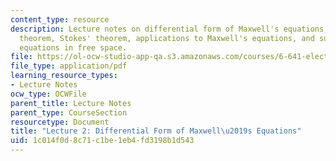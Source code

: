 ```yaml
---
content_type: resource
description: Lecture notes on differential form of Maxwell's equations, divergence
  theorem, Stokes' theorem, applications to Maxwell's equations, and summary of Maxwell's
  equations in free space.
file: https://ol-ocw-studio-app-qa.s3.amazonaws.com/courses/6-641-electromagnetic-fields-forces-and-motion-spring-2009/1c014f0d8c71c1be1eb4fd3198b1d543_MIT6_641s09_lec02.pdf
file_type: application/pdf
learning_resource_types:
- Lecture Notes
ocw_type: OCWFile
parent_title: Lecture Notes
parent_type: CourseSection
resourcetype: Document
title: "Lecture 2: Differential Form of Maxwell\u2019s Equations"
uid: 1c014f0d-8c71-c1be-1eb4-fd3198b1d543
---
```

